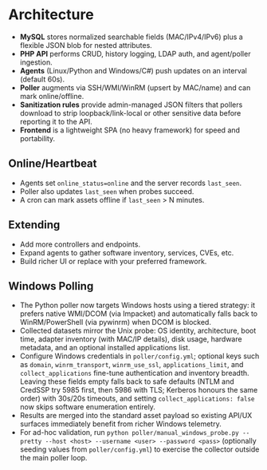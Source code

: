 # Architecture

- **MySQL** stores normalized searchable fields (MAC/IPv4/IPv6) plus a flexible JSON blob for nested attributes.
- **PHP API** performs CRUD, history logging, LDAP auth, and agent/poller ingestion.
- **Agents** (Linux/Python and Windows/C#) push updates on an interval (default 60s).
- **Poller** augments via SSH/WMI/WinRM (upsert by MAC/name) and can mark online/offline.
- **Sanitization rules** provide admin-managed JSON filters that pollers download to strip loopback/link-local or other sensitive data before reporting it to the API.
- **Frontend** is a lightweight SPA (no heavy framework) for speed and portability.

## Online/Heartbeat
- Agents set `online_status=online` and the server records `last_seen`.
- Poller also updates `last_seen` when probes succeed.
- A cron can mark assets offline if `last_seen` > N minutes.

## Extending
- Add more controllers and endpoints.
- Expand agents to gather software inventory, services, CVEs, etc.
- Build richer UI or replace with your preferred framework.

## Windows Polling

- The Python poller now targets Windows hosts using a tiered strategy: it prefers native WMI/DCOM (via Impacket) and automatically falls back to WinRM/PowerShell (via pywinrm) when DCOM is blocked.
- Collected datasets mirror the Unix probe: OS identity, architecture, boot time, adapter inventory (with MAC/IP details), disk usage, hardware metadata, and an optional installed applications list.
- Configure Windows credentials in `poller/config.yml`; optional keys such as `domain`, `winrm_transport`, `winrm_use_ssl`, `applications_limit`, and `collect_applications` fine-tune authentication and inventory breadth. Leaving these fields empty falls back to safe defaults (NTLM and CredSSP try 5985 first, then 5986 with TLS; Kerberos honours the same order) with 30s/20s timeouts, and setting `collect_applications: false` now skips software enumeration entirely.
- Results are merged into the standard asset payload so existing API/UX surfaces immediately benefit from richer Windows telemetry.
- For ad-hoc validation, run `python poller/manual_windows_probe.py --pretty --host <host> --username <user> --password <pass>` (optionally seeding values from `poller/config.yml`) to exercise the collector outside the main poller loop.
